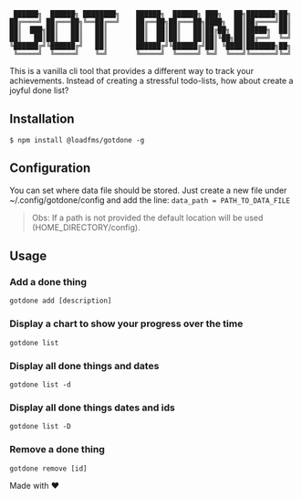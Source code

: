 ```
 ██████╗  ██████╗ ████████╗    ██████╗  ██████╗ ███╗   ██╗███████╗██╗
██╔════╝ ██╔═══██╗╚══██╔══╝    ██╔══██╗██╔═══██╗████╗  ██║██╔════╝██║
██║  ███╗██║   ██║   ██║       ██║  ██║██║   ██║██╔██╗ ██║█████╗  ██║
██║   ██║██║   ██║   ██║       ██║  ██║██║   ██║██║╚██╗██║██╔══╝  ╚═╝
╚██████╔╝╚██████╔╝   ██║       ██████╔╝╚██████╔╝██║ ╚████║███████╗██╗
 ╚═════╝  ╚═════╝    ╚═╝       ╚═════╝  ╚═════╝ ╚═╝  ╚═══╝╚══════╝╚═╝
```

This is a vanilla cli tool that provides a different way to track your achievements.
Instead of creating a stressful todo-lists, how about create a joyful done
list?

## Installation

`$ npm install @loadfms/gotdone -g`

## Configuration

You can set where data file should be stored. Just create a new file under ~/.config/gotdone/config and add the line:
`data_path = PATH_TO_DATA_FILE`

> Obs: If a path is not provided the default location will be used (HOME_DIRECTORY/config).

## Usage

### Add a done thing

`gotdone add [description]`

### Display a chart to show your progress over the time

`gotdone list`

### Display all done things and dates

`gotdone list -d`

### Display all done things dates and ids

`gotdone list -D`

### Remove a done thing

`gotdone remove [id]`

Made with :heart:
